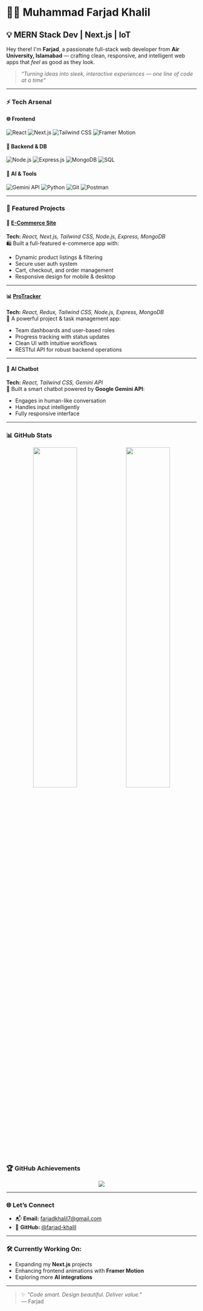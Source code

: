 # 👨‍💻 Muhammad Farjad Khalil

## 💡 MERN Stack Dev | Next.js | IoT

Hey there! I'm **Farjad**, a passionate full-stack web developer from **Air University, Islamabad** — crafting clean, responsive, and intelligent web apps that *feel* as good as they look.

> _“Turning ideas into sleek, interactive experiences — one line of code at a time”_

---

### ⚡️ Tech Arsenal

#### 🌐 Frontend  
![React](https://img.shields.io/badge/React-61DAFB?style=flat&logo=react&logoColor=black)
![Next.js](https://img.shields.io/badge/Next.js-black?style=flat&logo=next.js)
![Tailwind CSS](https://img.shields.io/badge/TailwindCSS-06B6D4?style=flat&logo=tailwind-css)
![Framer Motion](https://img.shields.io/badge/FramerMotion-0055FF?style=flat&logo=framer)

#### 🧠 Backend & DB  
![Node.js](https://img.shields.io/badge/Node.js-339933?style=flat&logo=node.js)
![Express.js](https://img.shields.io/badge/Express-black?style=flat&logo=express)
![MongoDB](https://img.shields.io/badge/MongoDB-4DB33D?style=flat&logo=mongodb)
![SQL](https://img.shields.io/badge/SQL-4479A1?style=flat&logo=postgresql)

#### 🤖 AI & Tools  
![Gemini API](https://img.shields.io/badge/Gemini_API-FF9800?style=flat&logo=google)
![Python](https://img.shields.io/badge/Python-blue?style=flat&logo=python)
![Git](https://img.shields.io/badge/Git-F05032?style=flat&logo=git)
![Postman](https://img.shields.io/badge/Postman-FF6C37?style=flat&logo=postman)


---

### 🚀 Featured Projects

#### 🛒 [E-Commerce Site](https://github.com/farjad-khalil/E-Commerce-Site)
**Tech:** *React, Next.js, Tailwind CSS, Node.js, Express, MongoDB*  
🛍️ Built a full-featured e-commerce app with:
- Dynamic product listings & filtering
- Secure user auth system
- Cart, checkout, and order management
- Responsive design for mobile & desktop

---

#### 📊 [ProTracker](https://github.com/farjad-khalil/ProTracker)
**Tech:** *React, Redux, Tailwind CSS, Node.js, Express, MongoDB*  
📅 A powerful project & task management app:
- Team dashboards and user-based roles
- Progress tracking with status updates
- Clean UI with intuitive workflows
- RESTful API for robust backend operations

---

#### 🤖 AI Chatbot
**Tech:** *React, Tailwind CSS, Gemini API*  
💬 Built a smart chatbot powered by **Google Gemini API**:
- Engages in human-like conversation
- Handles input intelligently
- Fully responsive interface

---

### 📊 GitHub Stats

<p align="center">
  <img src="https://github-readme-stats.vercel.app/api?username=farjad-khalil&show_icons=true&theme=radical" width="48%" />
  <img src="https://streak-stats.demolab.com/?user=farjad-khalil&theme=radical&cachebuster=1" width="48%" />
</p>


### 🏆 GitHub Achievements

<p align="center">
  <img src="https://github-profile-trophy.vercel.app/?username=farjad-khalil&theme=tokyonight&margin-w=15" />
</p>






---

### 🌐 Let’s Connect

- 📬 **Email:** [farjadkhalil7@gmail.com](mailto:farjadkhalil7@gmail.com)
- 💼 **GitHub:** [@farjad-khalil](https://github.com/farjad-khalil)

---

### 🛠️ Currently Working On:
- Expanding my **Next.js** projects
- Enhancing frontend animations with **Framer Motion**
- Exploring more **AI integrations**

---

> ✨ *"Code smart. Design beautiful. Deliver value."*  
> — Farjad
